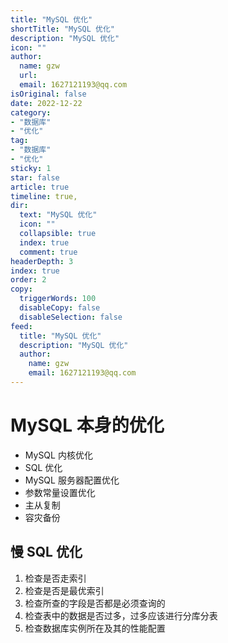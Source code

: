 ```yaml
---
title: "MySQL 优化"
shortTitle: "MySQL 优化"
description: "MySQL 优化"
icon: ""
author: 
  name: gzw
  url: 
  email: 1627121193@qq.com
isOriginal: false
date: 2022-12-22
category: 
- "数据库"
- "优化"
tag:
- "数据库"
- "优化"
sticky: 1
star: false
article: true
timeline: true,
dir:
  text: "MySQL 优化"
  icon: ""
  collapsible: true
  index: true
  comment: true
headerDepth: 3
index: true
order: 2
copy:
  triggerWords: 100
  disableCopy: false
  disableSelection: false
feed:
  title: "MySQL 优化"
  description: "MySQL 优化"
  author:
    name: gzw
    email: 1627121193@qq.com
---
```



# MySQL 本身的优化

- MySQL 内核优化
- SQL 优化
- MySQL 服务器配置优化
- 参数常量设置优化
- 主从复制
- 容灾备份

 



## 慢 SQL 优化

1. 检查是否走索引
2. 检查是否是最优索引
3. 检查所查的字段是否都是必须查询的
4. 检查表中的数据是否过多，过多应该进行分库分表
5. 检查数据库实例所在及其的性能配置